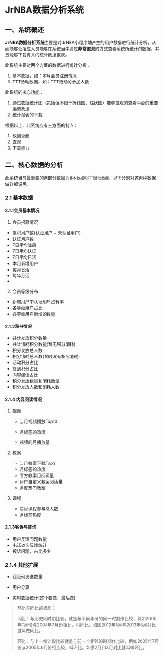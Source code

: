 # JrNBA数据分析系统

## 一、系统概述

**JrNBA数据分析系统**主要是对JrNBA小程序端产生的用户数据进行统计分析，从而能够让相应人员能够在系统当中通过**非常直观**的方式查看系统所统计的数据，并且能够下载有关的统计数据报表。

此系统主要对两个方面的数据进行统计分析：

1. 基本数据，如：本月会员注册情况
2. TTT活动数据，如：TTT活动的参加人数

此系统的核心功能：

1. 通过数据统计图（包括但不限于折线图、柱状图）能够直观的查看平台的重要运营数据
2. 统计报表的下载

根据以上，此系统应有三方面的特点：

1. 数据全面
2. 直观
3. 下载能力

## 二、核心数据的分析

此系统当前最重要的两部分数据为`基本数据和TTT活动数据`，以下分别对这两种数据做详细说明。

### 2.1 基本数据

#### 2.1.1会员基本情况

1. 会员招募情况

* 累积用户数(认证用户 + 未认证用户)
* 认证用户数
* 7日平均注册
* 7日平均认证
* 7日平均日活
* 本月新增用户
* 每月日活
* 每年月活
* 

2. 会员等级分布

* 新增用户中认证用户占有率
* 各等级用户占比
* 各等级用户新增的数量

#### 2.1.2积分情况

* 共计发放积分数量
* 共计消耗积分数量(暂无积分消耗)
* 积分发放总人数
* 积分消耗总人数(暂时没有积分消耗)
* 活动积分占比
* 签到积分占比
* 内容阅读占比
* 积分发放数量和消耗数量
* 积分发放人数和消耗人数

#### 2.1.4 内容阅读情况
	

1. 视频

   * 当月视频播放Top10

   * 月标签的热度

   * 视频的月播放量

     

2. 教案

   * 当月教案下载Top3
   * 月标签的热度 
   * 官方教案月阅读量
   * 用户自定义教案阅读量
   * 月度热门教案

3. 课程

   * 每月课程参与总人数
   * 月标签热度

#### 2.1.3客诉与咨询

* 用户反馈问题数量
* 电话咨询反馈统计
* 投诉问题，占比多少

### 2.1.4 其他扩展

* 验证码发送数量

* 用户分享

* 实时数据统计(这个要做，最后做)

  

>  环比与同比的概念：
>
> 同比：与历史同时期比较，就是与不同年份的同一时期作比较，例如2005年7月份与2004年7月份相比，叫同比。如图2012年5月与2013年5月对比就叫做同比。
>
> 环比：与上一统计段比较就是与前一个相邻的时期作比较，例如2005年7月份与2005年6月份相比较，叫环比。如图2月和3月对比就叫做环比。

